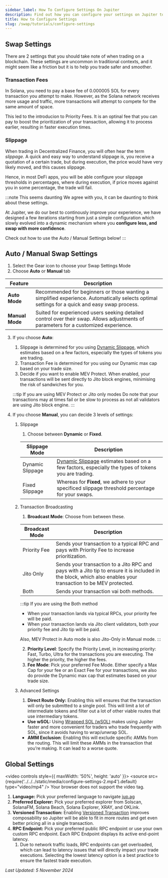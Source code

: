 ```yaml
---
sidebar_label: How To Configure Settings On Jupiter
description: Find out how you can configure your settings on Jupiter to help you land your transactions effectively.
title: How to Configure Settings
slug: /swap/tutorials/configure-settings
---
```


## Swap Settings

There are 2 settings that you should take note of when trading on a blockchain. These settings are uncommon in traditional contexts, and it might seem like a friction but it is to help you trade safer and smoother.

### Transaction Fees

In Solana, you need to pay a base fee of 0.000005 SOL for every transaction you attempt to make. However, as the Solana network receives more usage and traffic, more transactions will attempt to compete for the same amount of space.

This led to the introducion to Priority Fees. It is an optinal fee that you can pay to boost the prioritization of your transaction, allowing it to process earlier, resulting in faster execution times.

### Slippage

When trading in Decentralized Finance, you will often hear the term *slippage*. A quick and easy way to understand slippage is, you receive a quotation of a certain trade, but during execution, the price would have very likely moved, and this causes slippage.

Hence, in most DeFi apps, you will be able configure your slippage thresholds in percentages, where during execution, if price moves against you in some percentage, the trade will fail.

:::note This seems daunting
We agree with you, it can be daunting to think about these settings.

At Jupiter, we do our best to continously improve your experience, we have designed a few iterations starting from just a simple configuration which slowly evolved into a dynamic mechanism where you **configure less, and swap with more confidence**.

Check out how to use the Auto / Manual Settings below!
:::

## Auto / Manual Swap Settings

1. Select the Gear icon to choose your Swap Settings Mode
2. Choose **Auto** or **Manual** tab

| Feature       | Description                                                                                                                                      |
|---------------|--------------------------------------------------------------------------------------------------------------------------------------------------|
| **Auto Mode** | Recommended for beginners or those wanting a simplified experience. Automatically selects optimal settings for a quick and easy swap process.    |
| **Manual Mode** | Suited for experienced users seeking detailed control over their swap. Allows adjustments of parameters for a customized experience.           |

3. If you choose **Auto**:
    1. Slippage is determined for you using [Dynamic Slippage](https://www.jupresear.ch/t/dynamic-slippage/21946), which estimates based on a few factors, especially the types of tokens you are trading.
    2. Transaction Fee is determined for you using our Dynamic max cap based on your trade size.
    3. Decide if you want to enable MEV Protect. When enabled, your transactions will be sent directly to Jito block engines, minimising the risk of sandwiches for you.

    :::tip If you are using MEV Protect or Jito only modes
    Do note that your transactions may at times fail or be slow to process as not all validators are using Jito block engine.
    :::

4. If you choose **Manual**, you can decide 3 levels of settings: 
    1. Slippage
        1. Choose between **Dynamic** or **Fixed**.

        | Slippage Mode | Description |
        |------|-------------|
        | Dynamic Slippage | [Dynamic Slippage](https://www.jupresear.ch/t/dynamic-slippage/21946) estimates based on a few factors, especially the types of tokens you are trading. |
        | Fixed Slippage | Whereas for **Fixed**, we adhere to your specificed slippage threshold percentage for your swaps. |

    2. Transaction Broadcasting
        1. **Broadcast Mode**: Choose from between these.
        
        | Broadcast Mode | Description |
        |----------------|-------------|
        | Priority Fee | Sends your transaction to a typical RPC and pays with Priority Fee to increase prioritization. |
        | Jito Only | Sends your transaction to a Jito RPC and pays with a Jito tip to ensure it is included in the block, which also enables your transaction to be MEV protected. |
        | Both | Sends your transaction vai both methods. |

        :::tip If you are using the Both method
        - When your transaction lands via typical RPCs, your priority fee will be paid.
        - When your transaction lands via Jito client validators, both your priority fee and Jito tip will be paid.
        
        Also, MEV Protect in Auto mode is also Jito-Only in Manual mode. 
        :::
           
            
        2. **Priority Level**: Specify the Priority Level, in increasing priority: Fast, Turbo, Ultra for the transactions you are executing. The higher the priority, the higher the fees.
        3. **Fee Mode**: Pick your preferred Fee Mode. Either specify a Max Cap for your fee or an Exact Fee for your transactions, we also do provide the Dynamic max cap that estimates based on your trade size.
    3. Advanced Settings 
        1. **Direct Route Only:** Enabling this will ensures that the transaction will only be submitted to a single pool. This will limit a lot of intermediate tokens and filter out a lot of other viable routes that use intermediary tokens.
        - **Use wSOL:** Using [Wrapped SOL (wSOL)](../../../12-general/5-wrapped-sol.md) makes using Jupiter faster and more convenient for traders who trade frequently with SOL, since it avoids having to wrap/unwrap SOL.
        - **AMM Exclusion**: Enabling this will exclude specific AMMs from the routing. This will limit these AMMs in the transaction that you’re making. It can lead to a worse quote.
        

## Global Settings

<video controls style={{ maxWidth: '50%', height: 'auto' }}>
  <source src={require('../../../static/media/configure-settings-2.mp4').default} type="video/mp4" />
  Your browser does not support the video tag.
</video>

1. **Language:** Pick your preferred language to navigate [jup.ag](http://jup.ag) 
2. **Preferred Explorer:** Pick your preferred explorer from Solscan, SolanaFM, Solana Beach, Solana Explorer, XRAY, and OKLink.
3. **Versioned Transaction:** Enabling [Versioned Transaction](https://station.jup.ag/docs/additional-topics/composing-with-versioned-transaction) improves composability so Jupiter will be able to fit in more routes and get even better pricing all in a single transaction. 
4. **RPC Endpoint:** Pick your preferred public RPC endpoint or use your own custom RPC endpoint. Each RPC Endpoint displays its active end-point latency. 
    1. Due to network traffic loads, RPC endpoints can get overloaded, which can lead to latency issues that will directly impact your trade executions. Selecting the lowest latency option is a best practice to ensure the fastest trade execution.

*Last Updated: 5 November 2024*
